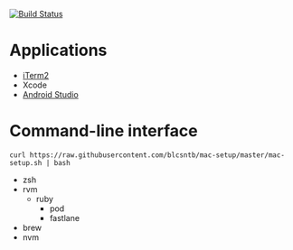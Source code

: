 [![Build Status](https://travis-ci.org/blcsntb/mac-setup.svg?branch=master)](https://travis-ci.org/blcsntb/mac-setup)

# Applications

- [iTerm2](https://www.iterm2.com/downloads.html)
- Xcode
- [Android Studio](https://developer.android.com/studio/)

# Command-line interface

```
curl https://raw.githubusercontent.com/blcsntb/mac-setup/master/mac-setup.sh | bash
```

- zsh
- rvm
	- ruby
		- pod
		- fastlane
- brew
- nvm
